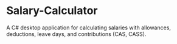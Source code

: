 # Salary-Calculator
A C# desktop application for calculating salaries with allowances, deductions, leave days, and contributions (CAS, CASS).

